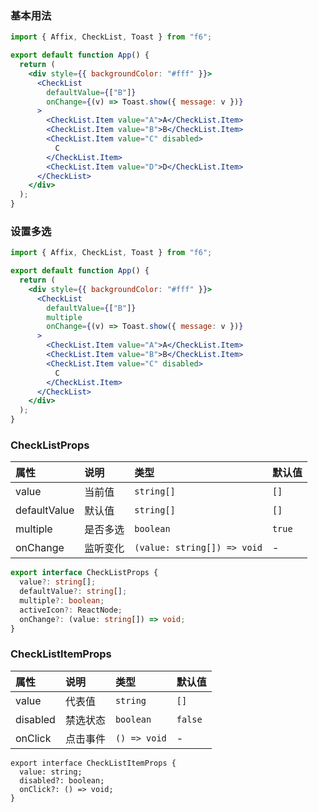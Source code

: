 <div class="block-panel"><h3>基本用法</h3>

```jsx
import { Affix, CheckList, Toast } from "f6";

export default function App() {
  return (
    <div style={{ backgroundColor: "#fff" }}>
      <CheckList
        defaultValue={["B"]}
        onChange={(v) => Toast.show({ message: v })}
      >
        <CheckList.Item value="A">A</CheckList.Item>
        <CheckList.Item value="B">B</CheckList.Item>
        <CheckList.Item value="C" disabled>
          C
        </CheckList.Item>
        <CheckList.Item value="D">D</CheckList.Item>
      </CheckList>
    </div>
  );
}
```
</div>

<div class="block-panel"><h3>设置多选</h3>

```jsx
import { Affix, CheckList, Toast } from "f6";

export default function App() {
  return (
    <div style={{ backgroundColor: "#fff" }}>
      <CheckList
        defaultValue={["B"]}
        multiple
        onChange={(v) => Toast.show({ message: v })}
      >
        <CheckList.Item value="A">A</CheckList.Item>
        <CheckList.Item value="B">B</CheckList.Item>
        <CheckList.Item value="C" disabled>
          C
        </CheckList.Item>
      </CheckList>
    </div>
  );
}
```
</div>

<div class="block-panel">
<h3> CheckListProps</h3>

| 属性 | 说明 | 类型 | 默认值 |
| :-  | :- | :- | :- |
| value | 当前值 |  `string[]` | `[]` |
| defaultValue | 默认值 |  `string[]` | `[]` |
| multiple | 是否多选 | `boolean` | `true` |
| onChange | 监听变化 | `(value: string[]) => void` | - |

```ts
export interface CheckListProps {
  value?: string[];
  defaultValue?: string[];
  multiple?: boolean;
  activeIcon?: ReactNode;
  onChange?: (value: string[]) => void;
}
```


</div>
<div class="block-panel">
<h3> CheckListItemProps</h3>

| 属性 | 说明 | 类型 | 默认值 |
| :-  | :- | :- | :- |
| value | 代表值 |  `string` | `[]` |
| disabled | 禁选状态 |  `boolean` | `false` |
| onClick | 点击事件 | `() => void` | - |

```tsx
export interface CheckListItemProps {
  value: string;
  disabled?: boolean;
  onClick?: () => void;
}
```
</div>